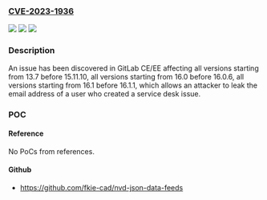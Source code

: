 ### [CVE-2023-1936](https://cve.mitre.org/cgi-bin/cvename.cgi?name=CVE-2023-1936)
![](https://img.shields.io/static/v1?label=Product&message=GitLab&color=blue)
![](https://img.shields.io/static/v1?label=Version&message=13.7%3C%2015.11.10%20&color=brighgreen)
![](https://img.shields.io/static/v1?label=Vulnerability&message=CWE-284%3A%20Improper%20Access%20Control&color=brighgreen)

### Description

An issue has been discovered in GitLab CE/EE affecting all versions starting from 13.7 before 15.11.10, all versions starting from 16.0 before 16.0.6, all versions starting from 16.1 before 16.1.1, which allows an attacker to leak the email address of a user who created a service desk issue.

### POC

#### Reference
No PoCs from references.

#### Github
- https://github.com/fkie-cad/nvd-json-data-feeds

